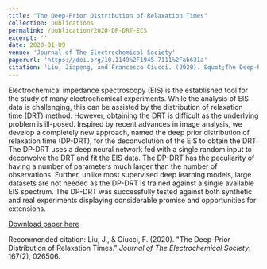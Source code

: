 ```yaml
---
title: "The Deep-Prior Distribution of Relaxation Times"
collection: publications
permalink: /publication/2020-DP-DRT-ECS
excerpt: ''
date: 2020-01-09
venue: 'Journal of The Electrochemical Society'
paperurl: 'https://doi.org/10.1149%2F1945-7111%2Fab631a'
citation: 'Liu, Jiapeng, and Francesco Ciucci. (2020). &quot;The Deep-Prior Distribution of Relaxation Times.&quot; <i>Journal of The Electrochemical Society</i>. 167(2), 026506.'
---
```

Electrochemical impedance spectroscopy (EIS) is the established tool for the study of many electrochemical experiments. While the analysis of EIS data is challenging, this can be assisted by the distribution of relaxation time (DRT) method. However, obtaining the DRT is difficult as the underlying problem is ill-posed. Inspired by recent advances in image analysis, we develop a completely new approach, named the deep prior distribution of relaxation time (DP-DRT), for the deconvolution of the EIS to obtain the DRT. The DP-DRT uses a deep neural network fed with a single random input to deconvolve the DRT and fit the EIS data. The DP-DRT has the peculiarity of having a number of parameters much larger than the number of observations. Further, unlike most supervised deep learning models, large datasets are not needed as the DP-DRT is trained against a single available EIS spectrum. The DP-DRT was successfully tested against both synthetic and real experiments displaying considerable promise and opportunities for extensions.

[Download paper here](http://jiapeng-liu.github.io/files/JP-Liu_2020_DP-DRT_ECS.pdf)

Recommended citation: Liu, J., & Ciucci, F. (2020). "The Deep-Prior Distribution of Relaxation Times." <i>Journal of The Electrochemical Society</i>. 167(2), 026506.
